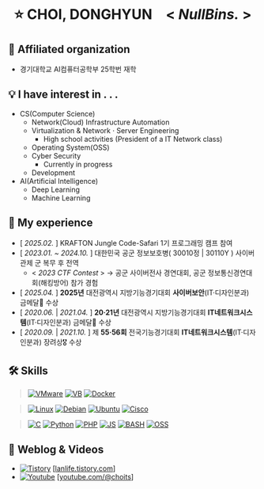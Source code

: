 <div align="center">
  <h1>⭐ CHOI, DONGHYUN &ensp; < <i>NullBins.</i> ></h1>
</div>

## 📍 Affiliated organization
<!-- 계룡디지텍고등학교 정보통신과 2022년 졸업 (동아리: IT네트워크반) -->
- 경기대학교 AI컴퓨터공학부 25학번 재학

## 💡 I have interest in . . .
- CS(Computer Science)
  - Network(Cloud) Infrastructure Automation
  - Virtualization & Network · Server Engineering
    - High school activities (President of a IT Network class)
  - Operating System(OSS)
  - Cyber Security
    - Currently in progress
  - Development
- AI(Artificial Intelligence)
  - Deep Learning
  - Machine Learning
<!-- Film & Video Production
  - Video Editing -->

## 🎇 My experience
- [ *2025.02.* ] KRAFTON Jungle Code-Safari 1기 프로그래밍 캠프 참여
- [ *2023.01. ~ 2024.10.* ] 대한민국 공군 정보보호병( 30010정 | 30110Y ) 사이버관제 군 복무 후 전역
  * < *2023 CTF Contest* > → 공군 사이버전사 경연대회, 공군 정보통신경연대회(해킹방어) 참가 경험
- [ *2025.04.* ] **2025년** 대전광역시 지방기능경기대회 **사이버보안**(IT·디자인분과) 금메달🥇 수상
- [ *2020.06.* | *2021.04.* ] **20·21년** 대전광역시 지방기능경기대회 **IT네트워크시스템**(IT·디자인분과) 금메달🥇 수상
- [ *2020.09.* | *2021.10.* ] 제 **55·56회** 전국기능경기대회 **IT네트워크시스템**(IT·디자인분과) 장려상🎖 수상

## 🛠 Skills
> [![VMware](https://img.shields.io/badge/VMware-607078.svg?&style=for-the-badge&logo=vmware&logoColor=white)](https://www.vmware.com/)
> [![VB](https://img.shields.io/badge/VirtualBox-2F61B4.svg?&style=for-the-badge&logo=VirtualBox&logoColor=white)](https://www.virtualbox.org/)
> [![Docker](https://img.shields.io/badge/Docker-2496ED.svg?&style=for-the-badge&logo=Docker&logoColor=white)](https://www.docker.com/)

> [![Linux](https://img.shields.io/badge/Linux-FCC624.svg?&style=for-the-badge&logo=Linux&logoColor=white)](https://www.kernel.org/)
> [![Debian](https://img.shields.io/badge/Debian-A81D33.svg?&style=for-the-badge&logo=Debian&logoColor=white)](https://www.debian.org/)
> [![Ubuntu](https://img.shields.io/badge/Ubuntu-E95420.svg?&style=for-the-badge&logo=Ubuntu&logoColor=white)](https://ubuntu.com/)
> [![Cisco](https://img.shields.io/badge/Cisco-1BA0D7.svg?&style=for-the-badge&logo=Cisco&logoColor=white)](https://www.cisco.com/)

> [![C](https://img.shields.io/badge/C-A8B9CC.svg?&style=for-the-badge&logo=C&logoColor=white)](https://learn.microsoft.com/ko-kr/cpp/c-language/c-language-reference?view=msvc-170)
> [![Python](https://img.shields.io/badge/Python-3776AB.svg?&style=for-the-badge&logo=Python&logoColor=white)](https://www.python.org/)
> [![PHP](https://img.shields.io/badge/PHP-777BB4.svg?&style=for-the-badge&logo=PHP&logoColor=white)](https://www.php.net/)
> [![JS](https://img.shields.io/badge/JS-F0DB4F.svg?&style=for-the-badge&logo=Javascript&logoColor=white)](https://javascript.info/)
> [![BASH](https://img.shields.io/badge/Shell_Script-4EAA25.svg?&style=for-the-badge&logo=GNUBash&logoColor=white)](https://www.gnu.org/software/bash/)
> [![OSS](https://img.shields.io/badge/OSS-DD0700.svg?&style=for-the-badge&logo=Opensourceinitiative&logoColor=white)](https://www.oss.kr/)
<!--
> ![EATING](https://img.shields.io/badge/I'M_EATING_VERY_WELL-000000.svg?&style=social&logoColor=white)
-->

<!--
```bash
  echo "Welcome to My world!🥰";
```
-->

<!-- ## 📜 Certificates -->
<!-- [ *2024.06.* ] 정보처리산업기사(Industrial Engineer Information Processing) -->
<!-- [ *2020.07.* ] 정보기기운용기능사(Craftsman Information Equipment Operation) -->
<!-- [ *2020.12.* ] 네트워크관리사2급(Network Advisor Class-II) <*ICQA*> -->
<!-- [ *2020.09.* ] 리눅스마스터2급(Linux Master Class-II) <*KAIT*> -->

## 💾 Weblog & Videos
- [![Tistory](https://img.shields.io/badge/TISTORY-EC4815.svg?&style=flat&logo=Tistory&logoColor=white)](https://lanlife.tistory.com/) [[lanlife.tistory.com]]
- [![Youtube](https://img.shields.io/badge/YOUTUBE-FF0000.svg?&style=flat&logo=youtube&logoColor=white)](https://youtube.com/@choits) [[youtube.com/@choits]]
<!-- [![Hits](https://hits.seeyoufarm.com/api/count/incr/badge.svg?url=https%3A%2F%2Fgithub.com%2FNullBins&count_bg=%23B2DDE6&title_bg=%23299ABE&icon=github.svg&icon_color=%23FFFFFF&title=GitHub&edge_flat=false)](https://github.com/NullBins) [[Github/NullBins]] -->

[lanlife.tistory.com]: <https://lanlife.tistory.com/>
[youtube.com/@choits]: <https://youtube.com/@choits>
<!-- [Github/NullBins]: <https://github.com/NullBins> -->
